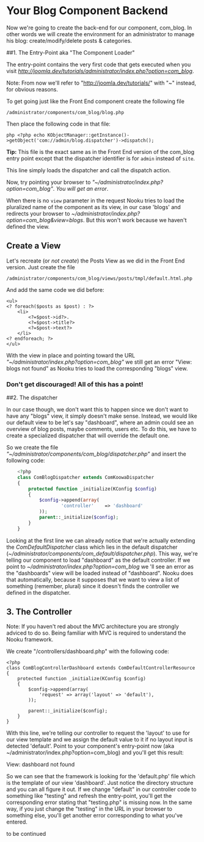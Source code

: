# Your Blog Component Backend

Now we're going to create the back-end for our component, com_blog.
In other words we will create the environment for an administrator to manage his blog: create/modify/delete posts & categories.

##1. The Entry-Point aka "The Component Loader"

The entry-point contains the very first code that gets executed when you visit _http://joomla.dev/tutorials/administrator/index.php?option=com_blog_.

Note: From now we'll refer to "http://joomla.dev/tutorials/" with "~" instead, for obvious reasons.

To get going just like the Front End component create the following file

    /administrator/components/com_blog/blog.php

Then place the following code in that file:

```php <?php echo KObjectManager::getInstance()->getObject('com://admin/blog.dispatcher')->dispatch();```

**Tip:** This file is the exact same as in the Front End version of the com_blog entry point except that the dispatcher identifier is for `admin` instead of `site`.

This line simply loads the dispatcher and call the dispatch action.

Now, try pointing your browser to _"~/administrator/index.php?option=com_blog"_. *You will get an error*.

When there is no `view` parameter in the request Nooku tries to load the pluralized name of the component as its view, in our case 'blogs' and
redirects your browser to _~/administrator/index.php?option=com_blog&view=blogs_. But this won't work because we haven't defined the view.

## Create a View

Let's recreate (or _not create_) the Posts View as we did in the Front End version. Just create the file

    /administrator/components/com_blog/views/posts/tmpl/default.html.php

And add the same code we did before:

    <ul>
    <? foreach($posts as $post) : ?>
        <li>
            <?=$post->id?>.
            <?=$post->title?>
            <?=$post->text?>
        </li>
    <? endforeach; ?>
    </ul>

With the view in place and pointing toward the URL _"~/administrator/index.php?option=com_blog"_ we still get an error "View: blogs not found" as Nooku tries to load the corresponding "blogs" view.

<h3>Don't get discouraged! All of this has a point!</h3>

##2. The dispatcher

In our case though, we don't want this to happen since we don't want to have any "blogs" view, it simply doesn't make
sense. Instead, we would like our default view to be let's say "dashboard", where an admin could see an overview of blog posts, maybe comments, users etc. To do this, we have to create a specialized dispatcher that will override the default one.

So we create the file _"~/administrator/components/com_blog/dispatcher.php"_ and insert the following code:

```php
    <?php
    class ComBlogDispatcher extends ComKoowaDispatcher
    {
        protected function _initialize(KConfig $config)
        {
            $config->append(array(
                    'controller'	=> 'dashboard'
            ));
            parent::_initialize($config);
        }
    }
```

Looking at the first line we can already notice that we're actually extending the _ComDefaultDispatcher_ class which lies in the default dispatcher (_~/administrator/components/com_default/dispatcher.php_).  This way, we're telling our component to load "dashboard" as the default controller. If we point to _~/administrator/index.php?option=com_blog_ we 'll see an error as the "dashboards" view will be loaded instead of "dashboard". Nooku does that automatically, because it supposes that we want to view a list of something (remember, plural) since it doesn't finds the controller we defined in the dispatcher.

## 3. The Controller
Note: If you haven't red about the MVC architecture you are strongly adviced to do so. Being familiar with MVC is required to understand the Nooku framework.

We create "/controllers/dashboard.php" with the following code:

    <?php
    class ComBlogControllerDashboard extends ComDefaultControllerResource
    {
        protected function _initialize(KConfig $config)
        {
            $config->append(array(
                'request' => array('layout' => 'default'),
            ));

            parent::_initialize($config);
        }
    }


With this line, we're telling our controller to request the 'layout' to use for our view template and we assign the default value to it if no layout input is detected 'default'. Point to your component's entry-point now (aka ~/administrator/index.php?option=com_blog) and you'll get this result:

View: dashboard not found

So we can see that the framework is looking for the 'default.php' file which is the template of our view 'dashboard'. Just notice the directory structure and you can all figure it out. If we change "default" in our controller code to something like "testing" and refresh the entry-point, you'll get the corresponding error stating that "testing.php" is missing now. In the same way, if you just change the "testing" in the URL in your browser to something else, you'll get another error corresponding to what you've entered.

to be continued